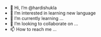 - 👋 Hi, I’m @hardishukla
- 👀 I’m interested in learning new language 
- 🌱 I’m currently learning ...
- 💞️ I’m looking to collaborate on ...
- 📫 How to reach me ...

<!---
hardishukla/hardishukla is a ✨ special ✨ repository because its `README.md` (this file) appears on your GitHub profile.
You can click the Preview link to take a look at your changes.
--->
